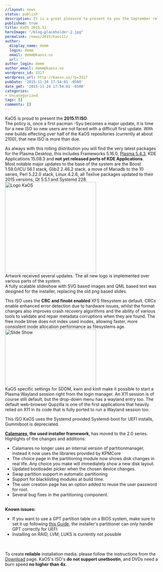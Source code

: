 ```yaml
---
//layout: news
status: publish
description: It is a great pleasure to present to you the September release of a new stable ISO.
published: true
title: KaOS 2015.11
heroImage: "/blog-placeholder-2.jpg"
permalink: /news/2015/kaos11/
author:
  display_name: demm
  login: demm
  email: demm@kaosx.us
  url: ''
author_login: demm
author_email: demm@kaosx.us
wordpress_id: 3317
wordpress_url: http://kaosx.us/?p=3317
pubDate: '2015-11-24 17:54:01 -0500'
date_gmt: '2015-11-24 17:54:01 -0500'
categories:
- Uncategorized
tags: []
comments: []
---
```

<p>KaOS is proud to present the <b>2015.11 ISO</b>.<br />
The policy is, once a first pacman -Syu becomes a major update, it is time for a new ISO so new users are not faced with a difficult first update. With new builds effecting over half of the KaOS repositories (currently at about 2100), that new ISO is more than due.</p>
<p>As always with this rolling distribution you will find the very latest packages for the Plasma Desktop, this includes Frameworks 5.16.0, <a class="fancybox-iframe" href="https://www.kde.org/announcements/plasma-5.4.3.php" title="plasma 5.4.3">Plasma 5.4.3</a>, KDE Applications 15.08.3 and <strong>not yet released ports of KDE Applications</strong>.<br />
Most notable major updates to the base of the system  are the Boost 1.59.0/ICU 56.1 stack, Glib2 2.46.2 stack, a move of Mariadb to the 10 series, Perl 5.22.0 stack, Linux 4.2.6, all Texlive packages updated to their 2015 versions, Qt 5.5.1 and Systemd 228.<br />
<a href="http://kaosx.us/wp-content/uploads/2015/11/new_logo_os.png"><img src="http://kaosx.us/wp-content/uploads/2015/11/new_logo_os-300x300.png" alt="Logo KaOS" width="300" height="300" class="alignleft size-medium wp-image-3319" /></a><br />
Artwork received several updates.  The all new logo is implemented over various parts of the system.<br />
A fully scalable slideshow with SVG based images and QML based text was designed for the installer, replacing the old png based slides.</p>
<p>This ISO uses the <b>CRC and finobt enabled</b> XFS filesystem as default. CRCs enable enhanced error detection due to hardware issues, whilst the format changes also improves crash recovery algorithms and the ability  of  various  tools to validate and repair metadata corruptions when they are found.  The  free  inode  btree does not index used inodes, allowing faster, more consistent inode allocation performance as filesystems age.<br />
<a href="http://kaosx.us/wp-content/uploads/2015/11/Screenshot_20151124_173238.png"><img src="http://kaosx.us/wp-content/uploads/2015/11/Screenshot_20151124_173238-300x188.png" alt="Slide Show" width="300" height="188" class="alignright size-medium wp-image-3322" /></a><br />
KaOS specific settings for SDDM, kwin and kinit make it possible to start a Plasma Wayland session right from the login manager.  An X11 session is of course still default, but the drop-down menu has a wayland entry too.  The default web-browser Qupzilla is one of the first applications that heavily relied on X11 in its code that is fully ported to run a Wayland session too.</p>
<p>This ISO KaOS uses the Systemd provided Systemd-boot for UEFI installs, Gummiboot is depreciated.</p>
<p><b><a title="Calamares" href="http://calamares.github.io/about">Calamares</a>, the used installer framework</b>, has moved to the 2.0 series.  Highlights of the changes and additions:</p>
<ul>
<li>Calamares no longer uses an internal version of partitionmanager, instead it now uses the libraries provided by KPMCore</li>
<li>The choice page in the partitioning module now shows disk changes in real life.  Any choice you make will immediately show a new disk layout.</li>
<li>Updated bootloader picker when the chosen device changes.</li>
<li>Swap partition support in automatic partitioning</li>
<li>Support for blacklisting modules at build time.</li>
<li>The user creation page has an option added to reuse the user password for root.</li>
<li>Several bug fixes in the partitioning component.</li><br />
</ul></p>
<p><b>Known issues:</b></p>
<ul>
<li>If you want to use a GPT partition table on a BIOS system, make sure to set it up following <a href="http://kaosx.us/gpt-partitioning/" title="GPT on BIOS">this Guide</a>, the installer's partitioner can only handle GPT correctly for UEFI</li>
<li>Installing on RAID, LVM, LUKS is currently not possible</li><br />
        </ul><br />
        To create <b>reliable</b> installation media, please follow the instructions from the <a href="http://kaosx.us/download/">Download</a> page. KaOS's ISO's <b>do not support unetbootin</b>, and DVDs need a burn speed <b>no higher than 4x</b>.</br><br />
        <br /></p>
